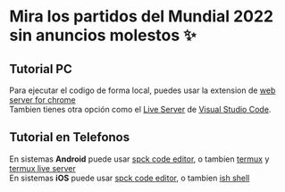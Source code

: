 # Mira los partidos del Mundial 2022 sin anuncios molestos ✨

## Tutorial PC

Para ejecutar el codigo de forma local, puedes usar la extension de [web server for chrome](https://chrome.google.com/webstore/detail/web-server-for-chrome/ofhbbkphhbklhfoeikjpcbhemlocgigb) <br>
Tambien tienes otra opción como el [Live Server](https://youtu.be/eM2xzvUTasQ) de [Visual Studio Code](https://youtu.be/cO5n3vMLdjE?t=14).

## Tutorial en Telefonos

En sistemas **Android** puede usar [spck code editor](https://play.google.com/store/apps/details?id=io.spck&hl=es_419&gl=US&pli=1), o tambien [termux](https://github.com/termux/termux-app/releases) y [termux live server](https://github.com/brunodavi/termux-live-server) <br>
En sistemas **iOS** puede usar [spck code editor](https://play.google.com/store/apps/details?id=io.spck&hl=es_419&gl=US&pli=1), o tambien [ish shell](https://beebom.com/run-simple-web-server-iphone/)

